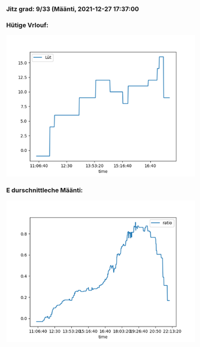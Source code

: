 ### Jitz grad: 9/33 (Määnti, 2021-12-27 17:37:00

### Hütige Vrlouf:
![Graph](Today.png)

### E durschnittleche Määnti:
![Graph](Määnti.png)